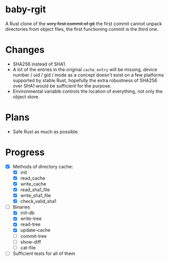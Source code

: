 # baby-rgit

A Rust clone of the ~~very first commit of git~~ the first commit cannot unpack directories from
object files, the first functioning commit is the third one.

# Changes

- SHA256 instead of SHA1.
- A lot of the entries in the original `cache_entry` will be missing, device number / uid / gid /
  inode as a concept doesn't exist on a few platforms supported by stable Rust, hopefully the extra
  robustness of SHA256 over SHA1 would be sufficient for the purpose.
- Environmental variable controls the location of everything, not only the object store.

# Plans

- Safe Rust as much as possible.

# Progress

- [x] Methods of directory cache:
  - [x] init
  - [x] read_cache
  - [x] write_cache
  - [x] read_sha1_file
  - [x] write_sha1_file
  - [x] check_valid_sha1
- [ ] Binaries
  - [x] init-db
  - [x] write-tree
  - [x] read-tree
  - [x] update-cache
  - [ ] commit-tree
  - [ ] show-diff
  - [ ] cat-file
- [ ] Sufficient tests for all of them
